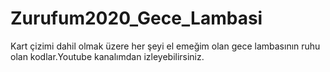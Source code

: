 # Zurufum2020_Gece_Lambasi
Kart çizimi dahil olmak üzere her şeyi el emeğim olan gece lambasının ruhu olan kodlar.Youtube kanalımdan izleyebilirsiniz.
